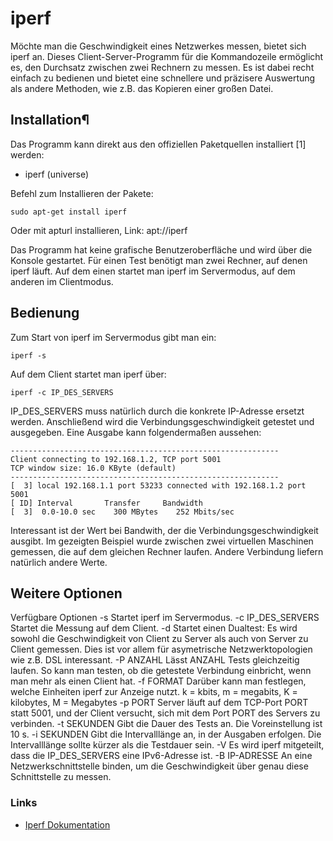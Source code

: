 # iperf

Möchte man die Geschwindigkeit eines Netzwerkes messen, bietet sich iperf an. Dieses Client-Server-Programm für die Kommandozeile ermöglicht es, den Durchsatz zwischen zwei Rechnern zu messen. 
Es ist dabei recht einfach zu bedienen und bietet eine schnellere und präzisere Auswertung als andere Methoden, wie z.B. das Kopieren einer großen Datei.

## Installation¶

Das Programm kann direkt aus den offiziellen Paketquellen installiert [1] werden:

+ iperf (universe)

Befehl zum Installieren der Pakete:
```
sudo apt-get install iperf 
```
Oder mit apturl installieren, Link: apt://iperf

Das Programm hat keine grafische Benutzeroberfläche und wird über die Konsole gestartet. Für einen Test benötigt man zwei Rechner, auf denen iperf läuft. 
Auf dem einen startet man iperf im Servermodus, auf dem anderen im Clientmodus.

## Bedienung

Zum Start von iperf im Servermodus gibt man ein:
```
iperf -s 
```
Auf dem Client startet man iperf über:
```
iperf -c IP_DES_SERVERS 
```
IP_DES_SERVERS muss natürlich durch die konkrete IP-Adresse ersetzt werden. Anschließend wird die Verbindungsgeschwindigkeit getestet und ausgegeben. Eine Ausgabe kann folgendermaßen aussehen:
```
------------------------------------------------------------
Client connecting to 192.168.1.2, TCP port 5001
TCP window size: 16.0 KByte (default)
------------------------------------------------------------
[  3] local 192.168.1.1 port 53233 connected with 192.168.1.2 port 5001
[ ID] Interval       Transfer     Bandwidth
[  3]  0.0-10.0 sec    300 MBytes    252 Mbits/sec
```
Interessant ist der Wert bei Bandwith, der die Verbindungsgeschwindigkeit ausgibt. Im gezeigten Beispiel wurde zwischen zwei virtuellen Maschinen gemessen, die auf dem gleichen Rechner laufen. Andere Verbindung liefern natürlich andere Werte.


## Weitere Optionen


Verfügbare Optionen
-s 	Startet iperf im Servermodus.
-c IP_DES_SERVERS 	Startet die Messung auf dem Client.
-d 	Startet einen Dualtest: Es wird sowohl die Geschwindigkeit von Client zu Server als auch von Server zu Client gemessen. Dies ist vor allem für asymetrische Netzwerktopologien wie z.B. DSL interessant.
-P ANZAHL 	Lässt ANZAHL Tests gleichzeitig laufen. So kann man testen, ob die getestete Verbindung einbricht, wenn man mehr als einen Client hat.
-f FORMAT 	Darüber kann man festlegen, welche Einheiten iperf zur Anzeige nutzt. k = kbits, m = megabits, K = kilobytes, M = Megabytes
-p PORT 	Server läuft auf dem TCP-Port PORT statt 5001, und der Client versucht, sich mit dem Port PORT des Servers zu verbinden.
-t SEKUNDEN 	Gibt die Dauer des Tests an. Die Voreinstellung ist 10 s.
-i SEKUNDEN 	Gibt die Intervalllänge an, in der Ausgaben erfolgen. Die Intervalllänge sollte kürzer als die Testdauer sein.
-V 	Es wird iperf mitgeteilt, dass die IP_DES_SERVERS eine IPv6-Adresse ist.
-B IP-ADRESSE 	An eine Netzwerkschnittstelle binden, um die Geschwindigkeit über genau diese Schnittstelle zu messen. 

### Links
+ [Iperf Dokumentation](https://wiki.ubuntuusers.de/iperf/)
